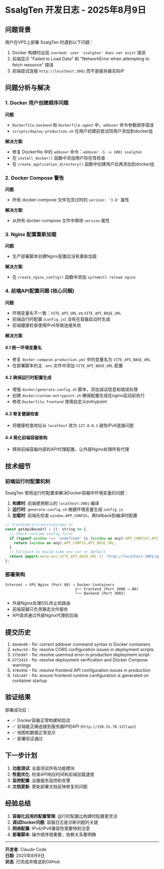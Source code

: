 # SsalgTen 开发日志 - 2025年8月9日

## 问题背景

用户在VPS上部署 SsalgTen 时遇到以下问题：
1. Docker 构建时出现 `usermod: user 'ssalgten' does not exist` 错误
2. 前端显示 "Failed to Load Data" 和 "NetworkError when attempting to fetch resource" 错误
3. 前端尝试连接 `http://localhost:3001` 而不是服务器实际IP

## 问题分析与解决

### 1. Docker 用户创建顺序问题

**问题**: 
- `Dockerfile.backend` 和 `Dockerfile.agent` 中，`adduser` 命令参数顺序错误
- `scripts/deploy-production.sh` 在用户创建前尝试将用户添加到docker组

**解决方案**:
- 修复 Dockerfile 中的 `adduser` 命令：`adduser -S -u 1001 ssalgten`
- 在 `install_docker()` 函数中添加用户存在性检查
- 在 `create_application_directory()` 函数中创建用户后再添加到docker组

### 2. Docker Compose 警告

**问题**: 
- 所有 docker-compose 文件包含过时的 `version: '3.8'` 属性

**解决方案**:
- 从所有 docker-compose 文件中移除 `version` 属性

### 3. Nginx 配置重新加载

**问题**: 
- 生产部署脚本创建Nginx配置后没有重新加载

**解决方案**:
- 在 `create_nginx_config()` 函数中添加 `systemctl reload nginx`

### 4. 前端API配置问题 (核心问题)

**问题**: 
- 环境变量名不一致：`VITE_API_URL` vs `VITE_API_BASE_URL`
- 前端运行时配置 (`config.js`) 没有在容器启动时生成
- 前端健康检查使用IPv6导致连接失败

**解决方案**:

#### 4.1 统一环境变量名
- 修复 `docker-compose.production.yml` 中的变量名为 `VITE_API_BASE_URL`
- 在部署脚本的主 `.env` 文件中添加 `VITE_API_BASE_URL` 配置

#### 4.2 确保运行时配置生成
- 增强 `docker/generate-config.sh` 脚本，添加调试信息和错误处理
- 创建 `docker/custom-entrypoint.sh` 确保配置生成在nginx启动前执行
- 修改 `Dockerfile.frontend` 使用自定义entrypoint

#### 4.3 修复健康检查
- 将健康检查地址从 `localhost` 改为 `127.0.0.1` 避免IPv6连接问题

#### 4.4 简化前端容器架构
- 移除前端容器内部的API代理配置，让外层Nginx处理所有代理

## 技术细节

### 前端运行时配置机制

SsalgTen 使用运行时配置来解决Docker容器中环境变量的问题：

1. **构建时**: 前端使用默认的 `localhost:3001` 编译
2. **运行时**: `generate-config.sh` 根据环境变量生成 `config.js`
3. **加载时**: 前端先检查 `window.APP_CONFIG`，再fallback到编译时配置

```javascript
// frontend/src/services/api.ts
const getApiBaseUrl = (): string => {
  // Check runtime config first
  if (typeof window !== 'undefined' && (window as any).APP_CONFIG?.API_BASE_URL) {
    return (window as any).APP_CONFIG.API_BASE_URL;
  }
  // Fallback to build-time env var or default
  return import.meta.env.VITE_API_BASE_URL || 'http://localhost:3001/api';
};
```

### 部署架构

```
Internet → VPS Nginx (Port 80) → Docker Containers
                                ├── Frontend (Port 3000 → 80)
                                └── Backend (Port 3001)
```

- 外层Nginx处理SSL终止和路由
- 前端容器只负责静态文件服务
- API请求通过外层Nginx代理到后端

## 提交历史

1. `04e8e90` - fix: correct adduser command syntax in Docker containers
2. `4e9ac59` - fix: resolve CORS configuration issues in deployment scripts  
3. `575b99f` - fix: resolve usermod error in production deployment script
4. `6772415` - fix: resolve deployment verification and Docker Compose warnings
5. `476e95b` - fix: resolve frontend API configuration issues in production
6. `f45cd4f` - fix: ensure frontend runtime configuration is generated on container startup

## 验证结果

部署成功后：
- ✅ Docker容器正常构建和启动
- ✅ 前端能正确连接到服务器IP的API (`http://158.51.78.137/api`)
- ✅ 地图和数据正常显示
- ✅ 部署验证通过

## 下一步计划

1. **功能测试**: 全面测试所有功能模块
2. **性能优化**: 检查API响应时间和前端加载速度
3. **监控配置**: 设置服务监控和告警
4. **文档更新**: 更新部署文档反映修复的问题

## 经验总结

1. **容器化应用的配置管理**: 运行时配置比构建时配置更灵活
2. **调试Docker问题**: 容器日志是诊断问题的关键
3. **网络配置**: IPv4/IPv6兼容性需要特别注意
4. **部署脚本**: 操作顺序很重要，依赖关系要明确

---

**开发者**: Claude Code  
**日期**: 2025年8月9日  
**状态**: 已完成并推送到GitHub
